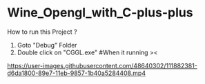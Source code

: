 # Wine_Opengl_with_C-plus-plus
How to run this Project ?
1. Goto "Debug" Folder
2. Double click on  "CGGL.exe" 
#When it running ><

https://user-images.githubusercontent.com/48640302/111882381-d6da1800-89e7-11eb-9857-1b40a5284408.mp4

